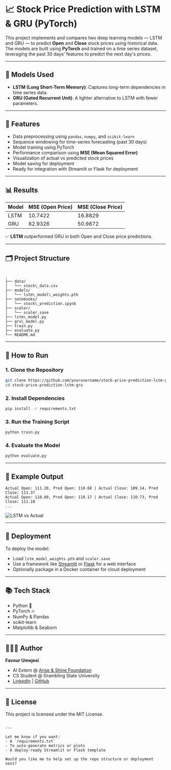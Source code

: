 
# 📈 Stock Price Prediction with LSTM & GRU (PyTorch)

This project implements and compares two deep learning models — LSTM and GRU — to predict **Open** and **Close** stock prices using historical data. The models are built using **PyTorch** and trained on a time series dataset, leveraging the past 30 days' features to predict the next day's prices.

---

## 🧠 Models Used

- **LSTM (Long Short-Term Memory)**: Captures long-term dependencies in time series data.
- **GRU (Gated Recurrent Unit)**: A lighter alternative to LSTM with fewer parameters.

---

## 🔧 Features

- Data preprocessing using `pandas`, `numpy`, and `scikit-learn`
- Sequence windowing for time-series forecasting (past 30 days)
- Model training using PyTorch
- Performance comparison using **MSE (Mean Squared Error)**
- Visualization of actual vs predicted stock prices
- Model saving for deployment
- Ready for integration with Streamlit or Flask for deployment

---

## 📊 Results

| Model | MSE (Open Price) | MSE (Close Price) |
|-------|------------------|-------------------|
| LSTM  | 10.7422          | 16.8829           |
| GRU   | 62.9326          | 50.9872           |

✅ **LSTM** outperformed GRU in both Open and Close price predictions.

---

## 🗂 Project Structure

```

.
├── data/
│   └── stock\_data.csv
├── models/
│   └── lstm\_model\_weights.pth
├── notebooks/
│   └── stock\_prediction.ipynb
├── scaler/
│   └── scaler.save
├── lstm\_model.py
├── gru\_model.py
├── train.py
├── evaluate.py
└── README.md

````

---

## 🚀 How to Run

### 1. Clone the Repository

```bash
git clone https://github.com/yourusername/stock-price-prediction-lstm-gru.git
cd stock-price-prediction-lstm-gru
````

### 2. Install Dependencies

```bash
pip install -r requirements.txt
```

### 3. Run the Training Script

```bash
python train.py
```

### 4. Evaluate the Model

```bash
python evaluate.py
```

---

## 🧪 Example Output

```
Actual Open: 111.20, Pred Open: 110.68 | Actual Close: 109.14, Pred Close: 111.37
Actual Open: 110.60, Pred Open: 110.17 | Actual Close: 110.73, Pred Close: 111.18
...
```

![LSTM vs Actual](./plots/lstm_predictions.png)

---

## 💾 Deployment

To deploy the model:

* Load `lstm_model_weights.pth` and `scaler.save`
* Use a framework like [Streamlit](https://streamlit.io/) or [Flask](https://flask.palletsprojects.com/) for a web interface
* Optionally package in a Docker container for cloud deployment

---

## 📚 Tech Stack

* Python 🐍
* PyTorch 🔥
* NumPy & Pandas
* scikit-learn
* Matplotlib & Seaborn

---

## 👩🏽‍💻 Author

**Favour Umejesi**

* AI Extern @ [Arise & Shine Foundation](https://example.com)
* CS Student @ Grambling State University
* [LinkedIn](https://www.linkedin.com/in/favour-umejesi) | [GitHub](https://github.com/yourusername)

---

## 📃 License

This project is licensed under the MIT License.

```

---

Let me know if you want:
- A `requirements.txt`
- To auto-generate metrics or plots
- A deploy-ready Streamlit or Flask template

Would you like me to help set up the repo structure or deployment next?
```
